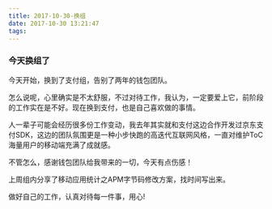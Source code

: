 ```yaml
---
title: 2017-10-30-换组
date: 2017-10-30 13:21:47
tags:
---
```


### 今天换组了

今天开始，换到了支付组，告别了两年的钱包团队。
<!--more-->

怎么说呢，心里确实是不太舒服，不过对待工作，我认为，一定要爱上它，前阶段的工作实在是不好。现在换到支付，也是自己喜欢做的事情。

人一辈子可能会经历很多份工作变动，我去年其实就和支付这边合作开发过京东支付SDK，这边的团队氛围更是一种小步快跑的高迭代互联网风格，一直对维护ToC海量用户的移动端充满了成就感。

不管怎么，感谢钱包团队给我带来的一切，今天有点伤感！

上周组内分享了移动应用统计之APM字节码修改方案，找时间写出来。

做好自己的工作，认真对待每一件事，用心!